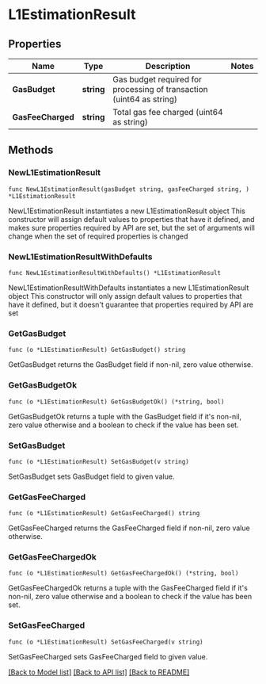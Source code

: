 # L1EstimationResult

## Properties

Name | Type | Description | Notes
------------ | ------------- | ------------- | -------------
**GasBudget** | **string** | Gas budget required for processing of transaction (uint64 as string) | 
**GasFeeCharged** | **string** | Total gas fee charged (uint64 as string) | 

## Methods

### NewL1EstimationResult

`func NewL1EstimationResult(gasBudget string, gasFeeCharged string, ) *L1EstimationResult`

NewL1EstimationResult instantiates a new L1EstimationResult object
This constructor will assign default values to properties that have it defined,
and makes sure properties required by API are set, but the set of arguments
will change when the set of required properties is changed

### NewL1EstimationResultWithDefaults

`func NewL1EstimationResultWithDefaults() *L1EstimationResult`

NewL1EstimationResultWithDefaults instantiates a new L1EstimationResult object
This constructor will only assign default values to properties that have it defined,
but it doesn't guarantee that properties required by API are set

### GetGasBudget

`func (o *L1EstimationResult) GetGasBudget() string`

GetGasBudget returns the GasBudget field if non-nil, zero value otherwise.

### GetGasBudgetOk

`func (o *L1EstimationResult) GetGasBudgetOk() (*string, bool)`

GetGasBudgetOk returns a tuple with the GasBudget field if it's non-nil, zero value otherwise
and a boolean to check if the value has been set.

### SetGasBudget

`func (o *L1EstimationResult) SetGasBudget(v string)`

SetGasBudget sets GasBudget field to given value.


### GetGasFeeCharged

`func (o *L1EstimationResult) GetGasFeeCharged() string`

GetGasFeeCharged returns the GasFeeCharged field if non-nil, zero value otherwise.

### GetGasFeeChargedOk

`func (o *L1EstimationResult) GetGasFeeChargedOk() (*string, bool)`

GetGasFeeChargedOk returns a tuple with the GasFeeCharged field if it's non-nil, zero value otherwise
and a boolean to check if the value has been set.

### SetGasFeeCharged

`func (o *L1EstimationResult) SetGasFeeCharged(v string)`

SetGasFeeCharged sets GasFeeCharged field to given value.



[[Back to Model list]](../README.md#documentation-for-models) [[Back to API list]](../README.md#documentation-for-api-endpoints) [[Back to README]](../README.md)


